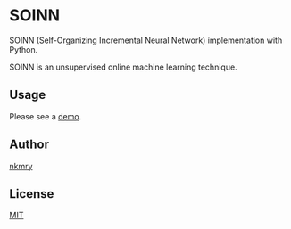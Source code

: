 SOINN
====

SOINN (Self-Organizing Incremental Neural Network) implementation with Python.

SOINN is an unsupervised online machine learning technique.

## Usage

Please see a [demo](https://github.com/nkmry/soinn_python/blob/master/demo.ipynb).

## Author

[nkmry](https://github.com/nkmry)

## License

[MIT](http://opensource.org/licenses/mit-license.php)
